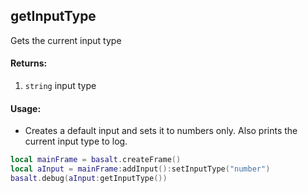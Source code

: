 ## getInputType
Gets the current input type

#### Returns:
1. `string` input type

#### Usage:
* Creates a default input and sets it to numbers only. Also prints the current input type to log.
```lua
local mainFrame = basalt.createFrame()
local aInput = mainFrame:addInput():setInputType("number")
basalt.debug(aInput:getInputType())
```